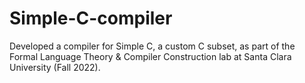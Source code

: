 # Simple-C-compiler
Developed a compiler for Simple C, a custom C subset, as part of the Formal Language Theory &amp; Compiler Construction lab at Santa Clara University (Fall 2022).
